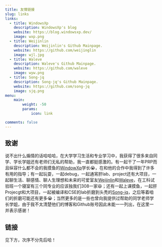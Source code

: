 ```yaml
---
title: 友情链接
slug: links
links:
  - title: WindowsXp
    description: WindowsXp's blog
    website: https://blog.windowsxp.dev/
    image: wxp.png
  - title: Weijinlin
    description: Weijinlin's Github Mainpage.
    website: https://github.com/weijinglin
    image: wjl.jpg
  - title: Waleve
    description: Waleve's Github Mainpage.
    website: https://github.com/waleve
    image: wyw.png
  - title: Song-jq
    description: Song-jq's Github Mainpage. 
    website: https://github.com/song-jq
    image: sjq.png
menu:
    main: 
        weight: -50
        params:
            icon: link

comments: false
---
```


## 致谢
说不出什么煽情的话哈哈哈，在大学学习生活和专业学习中，我获得了很多来自同学、学长学姐还有老师们无私的帮助，我一直都挺感激的。有一起干了一年PRP而且纵容什么都不会的我摸鱼的[WindowXp](https://blog.windowsxp.dev/)学长😭，在和他的合作中我得到了许多有用的指导；有一起玩耍，一起debug，一起通宵肝lab、project还有大项目，一起聊生活、聊感情、聊人生理想和未来的可爱室友[Weijinlin](https://github.com/weijinglin)和[Waleve](https://github.com/waleve)，在工科试验班一个寝室有三个同专业的应该独我们308一家😆；还有一起上课摸鱼，一起肝Projecgt和大项目，一起被编译和CSE的lab折磨到头秃的[Song-jq](https://github.com/song-jq)，之后等着咱们的折磨可能还有更多😭；当然更多的是一些也曾向我提供过帮助的同学老师学长学姐，由于我不太清楚他们的博客和Github账号因此未能一一列出，在这里一并表示感谢！

## 链接
见下方，次序不分先后哈！